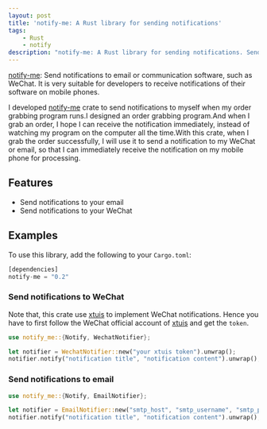 ```yaml
---
layout: post
title: 'notify-me: A Rust library for sending notifications'
tags:
    - Rust
    - notify
description: "notify-me: A Rust library for sending notifications. Send notifications to email or communication software, such as WeChat. It is very suitable for developers to receive notifications of their software on mobile phones."
---
```


[notify-me](https://github.com/ShuochengWang/notify-me): Send notifications to email or communication software, such as WeChat. It is very suitable for developers to receive notifications of their software on mobile phones.

<!-- more -->

I developed [notify-me](https://github.com/ShuochengWang/notify-me) crate to send notifications to myself when my order grabbing program runs.I designed an order grabbing program.And when I grab an order, I hope I can receive the notification immediately, instead of watching my program on the computer all the time.With this crate, when I grab the order successfully, I will use it to send a notification to my WeChat or email, so that I can immediately receive the notification on my mobile phone for processing.

## Features

- Send notifications to your email
- Send notifications to your WeChat

## Examples

To use this library, add the following to your `Cargo.toml`:

```rust
[dependencies]
notify-me = "0.2"
```

### Send notifications to WeChat

Note that, this crate use [xtuis](https://xtuis.cn/) to implement WeChat notifications.
Hence you have to first follow the WeChat official account of [xtuis](https://xtuis.cn/) and get the `token`.

```rust
use notify_me::{Notify, WechatNotifier};

let notifier = WechatNotifier::new("your xtuis token").unwrap();
notifier.notify("notification title", "notification content").unwrap();
```

### Send notifications to email

```rust
use notify_me::{Notify, EmailNotifier};

let notifier = EmailNotifier::new("smtp_host", "smtp_username", "smtp_password", "recipient").unwrap();
notifier.notify("notification title", "notification content").unwrap();
```
